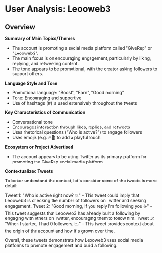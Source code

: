 # User Analysis: Leooweb3

## Overview

**Summary of Main Topics/Themes**

* The account is promoting a social media platform called "GiveRep" or "Leooweb3".
* The main focus is on encouraging engagement, particularly by liking, replying, and retweeting content.
* The tone appears to be promotional, with the creator asking followers to support others.

**Language Style and Tone**

* Promotional language: "Boost", "Earn", "Good morning"
* Tone: Encouraging and supportive
* Use of hashtags (#) is used extensively throughout the tweets

**Key Characteristics of Communication**

* Conversational tone
* Encourages interaction through likes, replies, and retweets
* Uses rhetorical questions ("Who is active?") to engage followers
* Uses emojis (e.g. 🔥🎉) to add a playful touch

**Ecosystem or Project Advertised**

* The account appears to be using Twitter as its primary platform for promoting the GiveRep social media platform.

**Contextualized Tweets**

To better understand the context, let's consider some of the tweets in more detail:

Tweet 1: "Who is active right now? 💥" - This tweet could imply that Leooweb3 is checking the number of followers on Twitter and seeking engagement.
Tweet 2: "Good morning, If you reply I'm following you ☕" - This tweet suggests that Leooweb3 has already built a following by engaging with others on Twitter, encouraging them to follow him.
Tweet 3: "When I started, I had 0 followers. 📉" - This tweet provides context about the origin of the account and how it's grown over time.

Overall, these tweets demonstrate how Leooweb3 uses social media platforms to promote engagement and build a following.